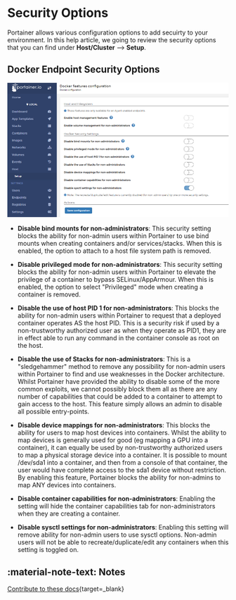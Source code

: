 # Security Options

Portainer allows various configuration options to add secuirty to your environment. In this help article, we going to review the security options that you can find under <b>Host/Cluster</b> --> <b>Setup</b>.

## Docker Endpoint Security Options

![security](assets/security1.png)

* <b>Disable bind mounts for non-administrators</b>: This security setting blocks the ability for non-admin users within Portainer to use bind mounts when creating containers and/or services/stacks. When this is enabled, the option to attach to a host file system path is removed.

* <b>Disable privileged mode for non-administrators</b>: This security setting blocks the ability for non-admin users within Portainer to elevate the privilege of a container to bypass SELinux/AppArmour. When this is enabled, the option to select "Privileged" mode when creating a container is removed. 

* <b>Disable the use of host PID 1 for non-administrators</b>: This blocks the ability for non-admin users within Portainer to request that a deployed container operates AS the host PID. This is a security risk if used by a non-trustworthy authorized user as when they operate as PID1, they are in effect able to run any command in the container console as root on the host.

* <b>Disable the use of Stacks for non-administrators</b>: This is a "sledgehammer" method to remove any possibility for non-admin users within Portainer to find and use weaknesses in the Docker architecture. Whilst Portainer have provided the ability to disable some of the more common exploits, we cannot possibly block them all as there are any number of capabilities that could be added to a container to attempt to gain access to the host. This feature simply allows an admin to disable all possible entry-points.

* <b>Disable device mappings for non-administrators</b>: This blocks the ability for users to map host devices into containers. Whilst the ability to map devices is generally used for good (eg mapping a GPU into a container), it can equally be used by non-trustworthy authorized users to map a physical storage device into a container. It is possible to mount /dev/sda1 into a container, and then from a console of that container, the user would have complete access to the sda1 device without restriction.  By enabling this feature, Portainer blocks the ability for non-admins to map ANY devices into containers.

* <b>Disable container capabilities for non-administrators</b>: Enabling the setting will hide the container capabilities tab for non-administrators when they are creating a container.

* <b>Disable sysctl settings for non-administrators</b>: Enabling this setting will remove ability for non-admin users to use sysctl options. Non-admin users will not be able to recreate/duplicate/edit any containers when this setting is toggled on.

## :material-note-text: Notes

[Contribute to these docs](https://github.com/portainer/portainer-docs/blob/master/contributing.md){target=_blank}
